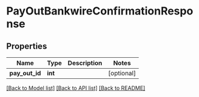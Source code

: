 # PayOutBankwireConfirmationResponse

## Properties
Name | Type | Description | Notes
------------ | ------------- | ------------- | -------------
**pay_out_id** | **int** |  | [optional] 

[[Back to Model list]](../README.md#documentation-for-models) [[Back to API list]](../README.md#documentation-for-api-endpoints) [[Back to README]](../README.md)


